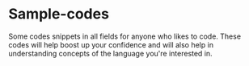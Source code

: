 # Sample-codes
Some codes snippets in all fields for anyone who likes to code.
These codes will help boost up your confidence and will also help in understanding concepts of the language you're interested in.
